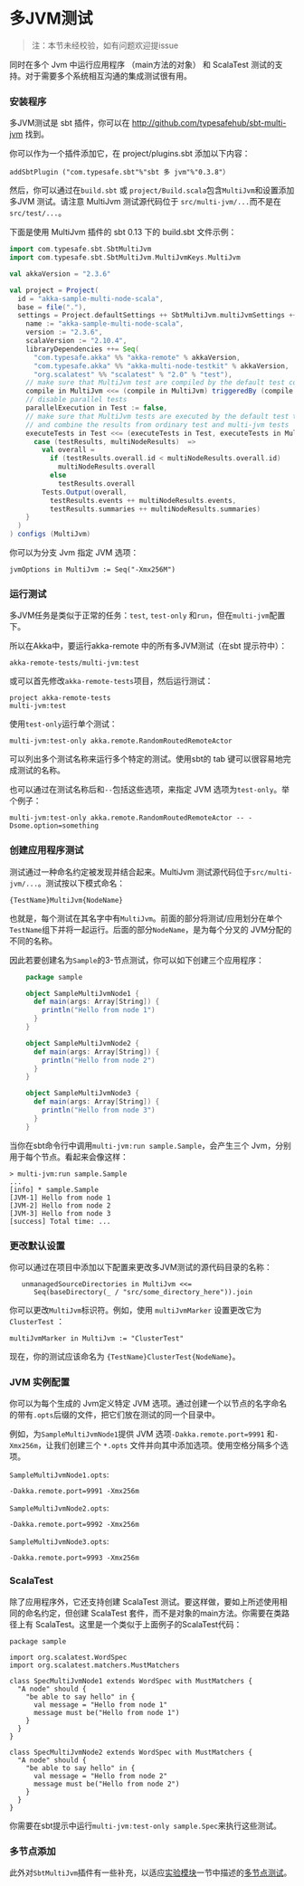 # 多JVM测试

> 注：本节未经校验，如有问题欢迎提issue

同时在多个 Jvm 中运行应用程序 （main方法的对象） 和 ScalaTest 测试的支持。对于需要多个系统相互沟通的集成测试很有用。

### 安装程序
多JVM测试是 sbt 插件，你可以在 http://github.com/typesafehub/sbt-multi-jvm 找到。

你可以作为一个插件添加它，在 project/plugins.sbt 添加以下内容：

    addSbtPlugin ("com.typesafe.sbt"%"sbt 多 jvm"%"0.3.8"）

然后，你可以通过在``build.sbt`` 或 ``project/Build.scala``包含``MultiJvm``和设置添加多JVM 测试。请注意 MultiJvm 测试源代码位于 ``src/multi-jvm/...``而不是在``src/test/...``。

下面是使用 MultiJvm 插件的 sbt 0.13 下的 build.sbt 文件示例：

```scala
import com.typesafe.sbt.SbtMultiJvm
import com.typesafe.sbt.SbtMultiJvm.MultiJvmKeys.MultiJvm

val akkaVersion = "2.3.6"

val project = Project(
  id = "akka-sample-multi-node-scala",
  base = file("."),
  settings = Project.defaultSettings ++ SbtMultiJvm.multiJvmSettings ++ Seq(
    name := "akka-sample-multi-node-scala",
    version := "2.3.6",
    scalaVersion := "2.10.4",
    libraryDependencies ++= Seq(
      "com.typesafe.akka" %% "akka-remote" % akkaVersion,
      "com.typesafe.akka" %% "akka-multi-node-testkit" % akkaVersion,
      "org.scalatest" %% "scalatest" % "2.0" % "test"),
    // make sure that MultiJvm test are compiled by the default test compilation
    compile in MultiJvm <<= (compile in MultiJvm) triggeredBy (compile in Test),
    // disable parallel tests
    parallelExecution in Test := false,
    // make sure that MultiJvm tests are executed by the default test target,
    // and combine the results from ordinary test and multi-jvm tests
    executeTests in Test <<= (executeTests in Test, executeTests in MultiJvm) map {
      case (testResults, multiNodeResults)  =>
        val overall =
          if (testResults.overall.id < multiNodeResults.overall.id)
            multiNodeResults.overall
          else
            testResults.overall
        Tests.Output(overall,
          testResults.events ++ multiNodeResults.events,
          testResults.summaries ++ multiNodeResults.summaries)
    }
  )
) configs (MultiJvm)
```

你可以为分支 Jvm 指定 JVM 选项：

    jvmOptions in MultiJvm := Seq("-Xmx256M")

### 运行测试
多JVM任务是类似于正常的任务：``test``, ``test-only`` 和``run``，但在``multi-jvm``配置下。

所以在Akka中，要运行akka-remote 中的所有多JVM测试（在sbt 提示符中）：

    akka-remote-tests/multi-jvm:test

或可以首先修改``akka-remote-tests``项目，然后运行测试：

    project akka-remote-tests
    multi-jvm:test

使用``test-only``运行单个测试：

    multi-jvm:test-only akka.remote.RandomRoutedRemoteActor

可以列出多个测试名称来运行多个特定的测试。使用sbt的 tab 键可以很容易地完成测试的名称。

也可以通过在测试名称后和``--``包括这些选项，来指定 JVM 选项为``test-only``。举个例子：

    multi-jvm:test-only akka.remote.RandomRoutedRemoteActor -- -Dsome.option=something

### 创建应用程序测试

测试通过一种命名约定被发现并结合起来。MultiJvm 测试源代码位于``src/multi-jvm/...``。测试按以下模式命名：

    {TestName}MultiJvm{NodeName}

也就是，每个测试在其名字中有``MultiJvm``。前面的部分将测试/应用划分在单个``TestName``组下并将一起运行。后面的部分``NodeName``，是为每个分叉的 JVM分配的不同的名称。

因此若要创建名为``Sample``的3-节点测试，你可以如下创建三个应用程序：

```scala
    package sample

    object SampleMultiJvmNode1 {
      def main(args: Array[String]) {
        println("Hello from node 1")
      }
    }

    object SampleMultiJvmNode2 {
      def main(args: Array[String]) {
        println("Hello from node 2")
      }
    }

    object SampleMultiJvmNode3 {
      def main(args: Array[String]) {
        println("Hello from node 3")
      }
    }
```

当你在sbt命令行中调用``multi-jvm:run sample.Sample``，会产生三个 Jvm，分别用于每个节点。看起来会像这样：

    > multi-jvm:run sample.Sample
    ...
    [info] * sample.Sample
    [JVM-1] Hello from node 1
    [JVM-2] Hello from node 2
    [JVM-3] Hello from node 3
    [success] Total time: ...

### 更改默认设置
你可以通过在项目中添加以下配置来更改多JVM测试的源代码目录的名称：

       unmanagedSourceDirectories in MultiJvm <<=
          Seq(baseDirectory(_ / "src/some_directory_here")).join

你可以更改``MultiJvm``标识符。例如，使用 ``multiJvmMarker`` 设置更改它为``ClusterTest`` ：

    multiJvmMarker in MultiJvm := "ClusterTest"

现在，你的测试应该命名为 ``{TestName}ClusterTest{NodeName}``。

### JVM 实例配置
你可以为每个生成的 Jvm定义特定 JVM 选项。通过创建一个以节点的名字命名的带有``.opts``后缀的文件，把它们放在测试的同一个目录中。

例如，为``SampleMultiJvmNode1``提供 JVM 选项``-Dakka.remote.port=9991`` 和``-Xmx256m``，让我们创建三个 ``*.opts`` 文件并向其中添加选项。使用空格分隔多个选项。


``SampleMultiJvmNode1.opts``:

    -Dakka.remote.port=9991 -Xmx256m

``SampleMultiJvmNode2.opts``:

    -Dakka.remote.port=9992 -Xmx256m

``SampleMultiJvmNode3.opts``:

    -Dakka.remote.port=9993 -Xmx256m

### ScalaTest
除了应用程序外，它还支持创建 ScalaTest 测试。要这样做，要如上所述使用相同的命名约定，但创建 ScalaTest 套件，而不是对象的main方法。你需要在类路径上有 ScalaTest。这里是一个类似于上面例子的ScalaTest代码：

    package sample

    import org.scalatest.WordSpec
    import org.scalatest.matchers.MustMatchers

    class SpecMultiJvmNode1 extends WordSpec with MustMatchers {
      "A node" should {
        "be able to say hello" in {
          val message = "Hello from node 1"
          message must be("Hello from node 1")
        }
      }
    }

    class SpecMultiJvmNode2 extends WordSpec with MustMatchers {
      "A node" should {
        "be able to say hello" in {
          val message = "Hello from node 2"
          message must be("Hello from node 2")
        }
      }
    }

你需要在sbt提示中运行``multi-jvm:test-only sample.Spec``来执行这些测试。

### 多节点添加
此外对``SbtMultiJvm``插件有一些补充，以适应[实验模块](../chapter8/experimental_modules.md)一节中描述的[多节点测试](../chapter8/02_multi_node_testing.md)。

